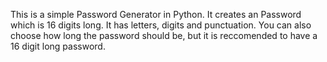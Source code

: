 This is a simple Password Generator in Python.
It creates an Password which is 16 digits long. It has letters, digits and punctuation. You can also choose how long the password should be, but it is reccomended to have a 16 digit long password.
